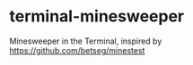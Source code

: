 # terminal-minesweeper
Minesweeper in the Terminal, inspired by https://github.com/betseg/minestest
